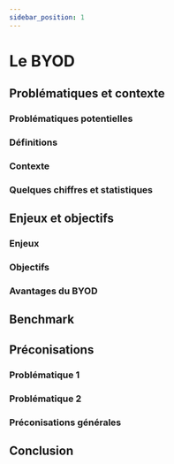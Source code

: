 ```yaml
---
sidebar_position: 1
---
```


# Le BYOD

## Problématiques et contexte

### Problématiques potentielles

### Définitions

### Contexte

### Quelques chiffres et statistiques

## Enjeux et objectifs

### Enjeux

### Objectifs

### Avantages du BYOD

## Benchmark

## Préconisations

### Problématique 1

### Problématique 2

### Préconisations générales

## Conclusion
